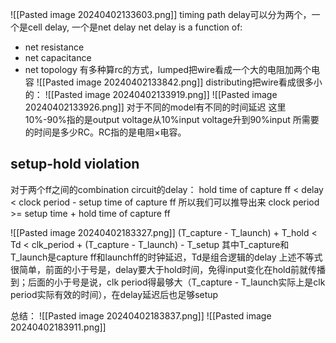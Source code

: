 ![[Pasted image 20240402133603.png]]
timing path delay可以分为两个，一个是cell delay, 一个是net delay
net delay is a function of:
- net resistance
- net capacitance
- net topology
有多种算rc的方式，lumped把wire看成一个大的电阻加两个电容
![[Pasted image 20240402133842.png]]
distributing把wire看成很多小的：
![[Pasted image 20240402133919.png]]
![[Pasted image 20240402133926.png]]
对于不同的model有不同的时间延迟
这里10%-90%指的是output voltage从10%input voltage升到90%input 所需要的时间是多少RC。RC指的是电阻×电容。

## setup-hold violation
对于两个ff之间的combination circuit的delay：
hold time of capture ff < delay < clock period - setup time of capture ff
所以我们可以推导出来
clock period >= setup time + hold time of capture ff

![[Pasted image 20240402183327.png]]
(T_capture - T_launch) + T_hold < Td < clk_period + (T_capture - T_launch) - T_setup
其中T_capture和T_launch是capture ff和launchff的时钟延迟，Td是组合逻辑的delay
上述不等式很简单，前面的小于号是，delay要大于hold时间，免得input变化在hold前就传播到；后面的小于号是说，clk period得最够大（T_capture - T_launch实际上是clk period实际有效的时间），在delay延迟后也足够setup

总结：
![[Pasted image 20240402183837.png]]
![[Pasted image 20240402183911.png]]
